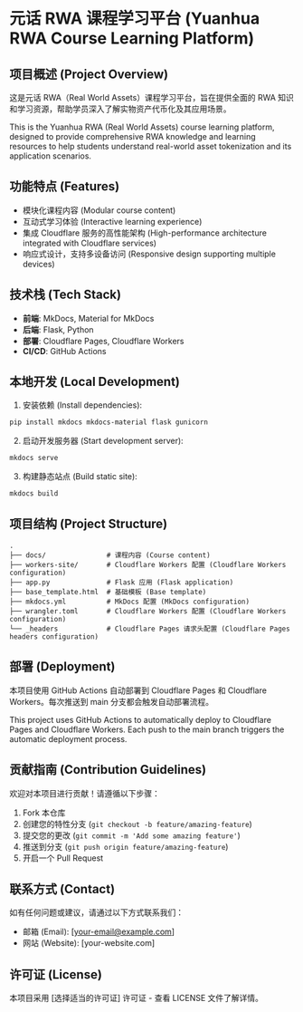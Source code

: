 
# 元话 RWA 课程学习平台 (Yuanhua RWA Course Learning Platform)

## 项目概述 (Project Overview)

这是元话 RWA（Real World Assets）课程学习平台，旨在提供全面的 RWA 知识和学习资源，帮助学员深入了解实物资产代币化及其应用场景。

This is the Yuanhua RWA (Real World Assets) course learning platform, designed to provide comprehensive RWA knowledge and learning resources to help students understand real-world asset tokenization and its application scenarios.

## 功能特点 (Features)

- 模块化课程内容 (Modular course content)
- 互动式学习体验 (Interactive learning experience)
- 集成 Cloudflare 服务的高性能架构 (High-performance architecture integrated with Cloudflare services)
- 响应式设计，支持多设备访问 (Responsive design supporting multiple devices)

## 技术栈 (Tech Stack)

- **前端**: MkDocs, Material for MkDocs
- **后端**: Flask, Python
- **部署**: Cloudflare Pages, Cloudflare Workers
- **CI/CD**: GitHub Actions

## 本地开发 (Local Development)

1. 安装依赖 (Install dependencies):
```bash
pip install mkdocs mkdocs-material flask gunicorn
```

2. 启动开发服务器 (Start development server):
```bash
mkdocs serve
```

3. 构建静态站点 (Build static site):
```bash
mkdocs build
```

## 项目结构 (Project Structure)

```
.
├── docs/               # 课程内容 (Course content)
├── workers-site/       # Cloudflare Workers 配置 (Cloudflare Workers configuration)
├── app.py              # Flask 应用 (Flask application)
├── base_template.html  # 基础模板 (Base template)
├── mkdocs.yml          # MkDocs 配置 (MkDocs configuration)
├── wrangler.toml       # Cloudflare Workers 配置 (Cloudflare Workers configuration)
└── _headers            # Cloudflare Pages 请求头配置 (Cloudflare Pages headers configuration)
```

## 部署 (Deployment)

本项目使用 GitHub Actions 自动部署到 Cloudflare Pages 和 Cloudflare Workers。每次推送到 main 分支都会触发自动部署流程。

This project uses GitHub Actions to automatically deploy to Cloudflare Pages and Cloudflare Workers. Each push to the main branch triggers the automatic deployment process.

## 贡献指南 (Contribution Guidelines)

欢迎对本项目进行贡献！请遵循以下步骤：

1. Fork 本仓库
2. 创建您的特性分支 (`git checkout -b feature/amazing-feature`)
3. 提交您的更改 (`git commit -m 'Add some amazing feature'`)
4. 推送到分支 (`git push origin feature/amazing-feature`)
5. 开启一个 Pull Request

## 联系方式 (Contact)

如有任何问题或建议，请通过以下方式联系我们：
- 邮箱 (Email): [your-email@example.com]
- 网站 (Website): [your-website.com]

## 许可证 (License)

本项目采用 [选择适当的许可证] 许可证 - 查看 LICENSE 文件了解详情。
